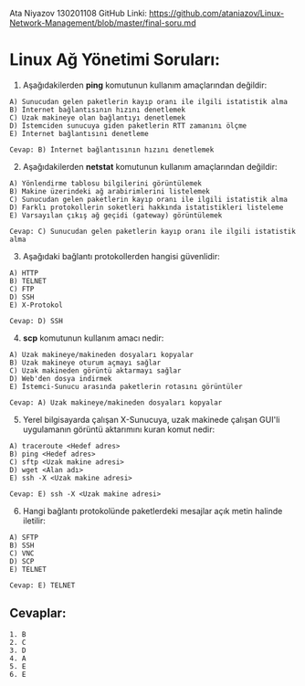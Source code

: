 Ata Niyazov 130201108
GitHub Linki: https://github.com/ataniazov/Linux-Network-Management/blob/master/final-soru.md

# Linux Ağ Yönetimi Soruları:

1. Aşağıdakilerden **ping** komutunun kullanım amaçlarından değildir:

```
A) Sunucudan gelen paketlerin kayıp oranı ile ilgili istatistik alma
B) İnternet bağlantısının hızını denetlemek
C) Uzak makineye olan bağlantıyı denetlemek
D) İstemciden sunucuya giden paketlerin RTT zamanını ölçme
E) İnternet bağlantısını denetleme
```

```
Cevap: B) İnternet bağlantısının hızını denetlemek
```


2. Aşağıdakilerden **netstat** komutunun kullanım amaçlarından değildir:

```
A) Yönlendirme tablosu bilgilerini görüntülemek
B) Makine üzerindeki ağ arabirimlerini listelemek
C) Sunucudan gelen paketlerin kayıp oranı ile ilgili istatistik alma
D) Farklı protokollerin soketleri hakkında istatistikleri listeleme
E) Varsayılan çıkış ağ geçidi (gateway) görüntülemek
```

```
Cevap: C) Sunucudan gelen paketlerin kayıp oranı ile ilgili istatistik alma
```


3. Aşağıdaki bağlantı protokollerden hangisi güvenlidir:

```
A) HTTP
B) TELNET
C) FTP
D) SSH
E) X-Protokol
```

```
Cevap: D) SSH
```


4. **scp** komutunun kullanım amacı nedir:

```
A) Uzak makineye/makineden dosyaları kopyalar
B) Uzak makineye oturum açmayı sağlar
C) Uzak makineden görüntü aktarmayı sağlar
D) Web'den dosya indirmek
E) İstemci-Sunucu arasında paketlerin rotasını görüntüler
```

```
Cevap: A) Uzak makineye/makineden dosyaları kopyalar
```


5. Yerel bilgisayarda çalışan X-Sunucuya, uzak makinede çalışan GUI'li uygulamanın görüntü aktarımını kuran komut nedir:

```
A) traceroute <Hedef adres>
B) ping <Hedef adres>
C) sftp <Uzak makine adresi>
D) wget <Alan adı>
E) ssh -X <Uzak makine adresi>
```

```
Cevap: E) ssh -X <Uzak makine adresi>
```


6. Hangi bağlantı protokolünde paketlerdeki mesajlar açık metin halinde iletilir:

```
A) SFTP
B) SSH
C) VNC
D) SCP
E) TELNET
```

```
Cevap: E) TELNET
```

## Cevaplar:

```
1. B
2. C
3. D
4. A
5. E
6. E
```

